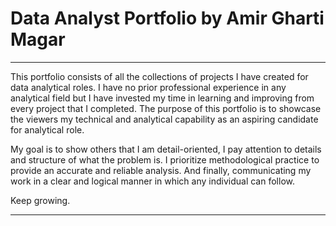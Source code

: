 # Data Analyst Portfolio by Amir Gharti Magar

***

This portfolio consists of all the collections of projects I have created for data analytical roles. I have no prior professional experience in any analytical field but I have invested my time in learning and improving from every project that I completed. The purpose of this portfolio is to showcase the viewers my technical and analytical capability as an aspiring candidate for analytical role.  

My goal is to show others that I am detail-oriented, I pay attention to details and structure of what the problem is. I prioritize methodological practice to provide an accurate and reliable analysis. And finally, communicating my work in a clear and logical manner in which any individual can follow.  

Keep growing.
___


 
